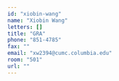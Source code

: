 ```yaml
---
id: "xiobin-wang"
name: "Xiobin Wang"
letters: []
title: "GRA"
phone: "851-4785"
fax: ""
email: "xw2394@cumc.columbia.edu"
room: "501"
url: ""
---
```

